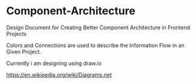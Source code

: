 # Component-Architecture

Design Document for Creating Better Component Architecture in Frontend Projects

Colors and Connections are used to describe the Information Flow in an Given Project. 

Currently i am designing using draw.io

https://en.wikipedia.org/wiki/Diagrams.net